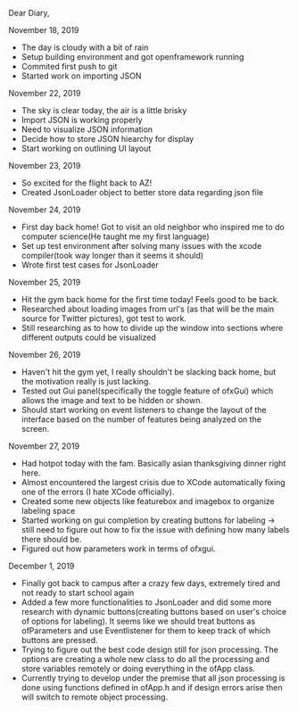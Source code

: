 Dear Diary,

November 18, 2019
- The day is cloudy with a bit of rain
- Setup building environment and got openframework running
- Commited first push to git
- Started work on importing JSON

November 22, 2019
- The sky is clear today, the air is a little brisky
- Import JSON is working properly
- Need to visualize JSON information
- Decide how to store JSON hiearchy for display
- Start working on outlining UI layout

November 23, 2019
- So excited for the flight back to AZ!
- Created JsonLoader object to better store data regarding json file

November 24, 2019
- First day back home! Got to visit an old neighbor who inspired me to do computer science(He taught me my first language)
- Set up test environment after solving many issues with the xcode compiler(took way longer than it seems it should)
- Wrote first test cases for JsonLoader

November 25, 2019
- Hit the gym back home for the first time today! Feels good to be back.
- Researched about loading images from url's (as that will be the main source for Twitter pictures), got test to work.
- Still researching as to how to divide up the window into sections where different outputs could be visualized

November 26, 2019
- Haven't hit the gym yet, I really shouldn't be slacking back home, but the motivation really is just lacking.
- Tested out Gui panel(specifically the toggle feature of ofxGui) which allows the image and text to be hidden or shown.
- Should start working on event listeners to change the layout of the interface based on the number of features being analyzed on the screen.

November 27, 2019
- Had hotpot today with the fam. Basically asian thanksgiving dinner right here.
- Almost encountered the largest crisis due to XCode automatically fixing one of the errors (I hate XCode officially).
- Created some new objects like featurebox and imagebox to organize labeling space
- Started working on gui completion by creating buttons for labeling -> still need to figure out how to fix the issue with defining how many labels there should be.
- Figured out how parameters work in terms of ofxgui.

December 1, 2019
- Finally got back to campus after a crazy few days, extremely tired and not ready to start school again
- Added a few more functionalities to JsonLoader and did some more research with dynamic buttons(creating buttons based on user's choice of options for labeling). It seems like we should treat buttons as ofParameters and use Eventlistener for them to keep track of which buttons are pressed.
- Trying to figure out the best code design still for json processing. The options are creating a whole new class to do all the processing and store variables remotely or doing everything in the ofApp class. 
- Currently trying to develop under the premise that all json processing is done using functions defined in ofApp.h and if design errors arise then will switch to remote object processing.
